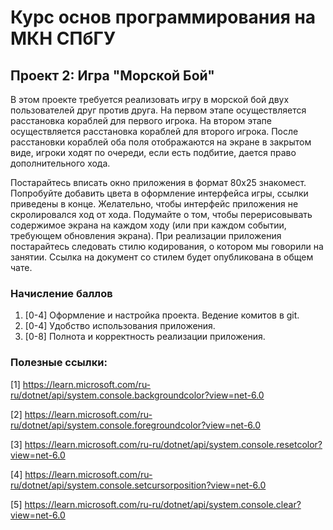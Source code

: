 # Курс основ программирования на МКН СПбГУ
## Проект 2: Игра "Морской Бой"

В этом проекте требуется реализовать игру в морской бой двух пользователей друг против друга.
На первом этапе осуществляется расстановка кораблей для первого игрока.
На втором этапе осуществляется расстановка кораблей для второго игрока.
После расстановки кораблей оба поля отображаются на экране в закрытом виде, игроки ходят по очереди, если есть подбитие, дается право дополнительного хода.

Постарайтесь вписать окно приложения в формат 80х25 знакомест.
Попробуйте добавить цвета в оформление интерфейса игры, ссылки приведены в конце.
Желательно, чтобы интерфейс приложения не скролировался ход от хода.
Подумайте о том, чтобы перерисовывать содержимое экрана на каждом ходу (или при каждом событии, требующем обновления экрана).
При реализации приложения постарайтесь следовать стилю кодирования, о котором мы говорили на занятии.
Ссылка на документ со стилем будет опубликована в общем чате.

### Начисление баллов

1. [0-4] Оформление и настройка проекта. Ведение комитов в git.
2. [0-4] Удобство использования приложения.
3. [0-8] Полнота и корректность реализации приложения.

### Полезные ссылки:

[1] https://learn.microsoft.com/ru-ru/dotnet/api/system.console.backgroundcolor?view=net-6.0

[2] https://learn.microsoft.com/ru-ru/dotnet/api/system.console.foregroundcolor?view=net-6.0

[3] https://learn.microsoft.com/ru-ru/dotnet/api/system.console.resetcolor?view=net-6.0

[4] https://learn.microsoft.com/ru-ru/dotnet/api/system.console.setcursorposition?view=net-6.0

[5] https://learn.microsoft.com/ru-ru/dotnet/api/system.console.clear?view=net-6.0
